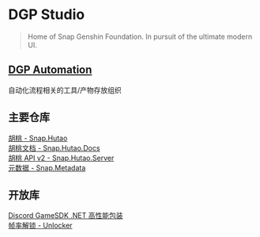 # DGP Studio
> Home of Snap Genshin Foundation. In pursuit of the ultimate modern UI.

## [DGP Automation](https://github.com/DGP-Automation)

自动化流程相关的工具/产物存放组织

## 主要仓库

[胡桃 - Snap.Hutao](https://github.com/DGP-Studio/Snap.Hutao)  
[胡桃文档 - Snap.Hutao.Docs](https://github.com/DGP-Studio/Snap.Hutao.Docs)  
[胡桃 API v2 - Snap.Hutao.Server](https://github.com/DGP-Studio/Snap.Hutao.Server)  
[元数据 - Snap.Metadata](https://github.com/DGP-Studio/Snap.Metadata)

## 开放库
[Discord GameSDK .NET 高性能包装](https://github.com/DGP-Studio/Snap.Discord.GameSDK)  
[帧率解锁 - Unlocker](https://github.com/DGP-Studio/Unlocker)  
